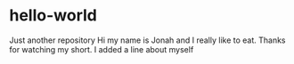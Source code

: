 # hello-world
Just another repository
Hi my name is Jonah and I really like to eat. Thanks for watching my short.
I added a line about myself
